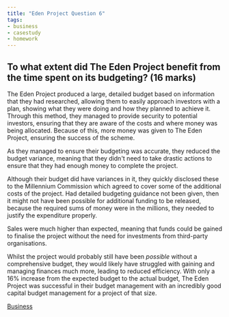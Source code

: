 ```yaml
---
title: "Eden Project Question 6"
tags:
- business
- casestudy
- homework
---
```


## To what extent did The Eden Project benefit from the time spent on its budgeting? (16 marks)

The Eden Project produced a large, detailed budget based on information that they had researched, allowing them to easily approach investors with a plan, showing what they were doing and how they planned to achieve it. Through this method, they managed to provide security to potential investors, ensuring that they are aware of the costs and where money was being allocated. Because of this, more money was given to The Eden Project, ensuring the success of the scheme.

As they managed to ensure their budgeting was accurate, they reduced the budget variance, meaning that they didn't need to take drastic actions to ensure that they had enough money to complete the project.

Although their budget did have variances in it, they quickly disclosed these to the Millennium Commission which agreed to cover some of the additional costs of the project. Had detailed budgeting guidance not been given, then it might not have been possible for additional funding to be released, because the required sums of money were in the millions, they needed to justify the expenditure properly.

Sales were much higher than expected, meaning that funds could be gained to finalise the project without the need for investments from third-party organisations.

Whilst the project would probably still have been *possible* without a comprehensive budget, they would likely have struggled with gaining and managing finances much more, leading to reduced efficiency. With only a 16% increase from the expected budget to the actual budget, The Eden Project was successful in their budget management with an incredibly good capital budget management for a project of that size.



[Business](/Business)